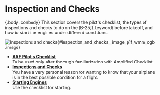 
Inspection and Checks
=====================

 {.body .conbody}
This section covers the pilot\'s checklist, the types of inspections and
checks to do on the [B-25]{.keyword} before takeoff, and how to start
the engines under different conditions.

![Inspections and
checks](../images/inspections_and_checks.png){#inspection_and_checks__image_p1f_wmm_cgb
.image}


-   **[AAF Pilot\'s Checklist](../mdita/aaf_pilots_checklist.md)**\
    To be used only after thorough familiarization with Amplified
    Checklist.
-   **[Inspections and Checks](../mdita/inspections_and_checks.md)**\
    You have a very personal reason for wanting to know that your
    airplane is in the best possible condition for a flight.
-   **[Starting Engines](../mdita/starting_engines.md)**\
    Use the checklist for starting.

